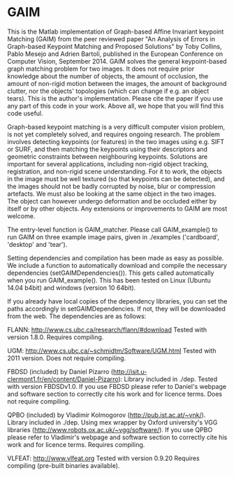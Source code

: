 # GAIM
This is the Matlab implementation of Graph-based Affine Invariant keypoint Matching (GAIM) from the peer reviewed paper "An Analysis of Errors in Graph-based Keypoint Matching and Proposed Solutions" by Toby Collins, Pablo Mesejo and Adrien Bartoli, published in the European Conference on Computer Vision, September 2014. GAIM solves the general keypoint-based graph matching problem for two images. It does not require prior knowledge about the number of objects, the amount of occlusion, the amount of non-rigid motion between the images, the amount of background clutter, nor the objects' topologies (which can change if e.g. an object tears). This is the author's implementation. Please cite the paper if you use any part of this code in your work. Above all, we hope that you will find this code useful.

Graph-based keypoint matching is a very difficult computer vision problem, is not yet completely solved, and requires ongoing research. The problem involves detecting keypoints (or features) in the two images using e.g. SIFT or SURF, and then matching the keypoints using their descriptors and geometric constraints between neighbouring keypoints. Solutions are important for several applications, including non-rigid object tracking, registration, and non-rigid scene understanding. For it to work, the objects in the image must be well textured (so that keypoints can be detected), and the images should not be badly corrupted by noise, blur or compression artefacts. We must also be looking at the same object in the two images. The object can however undergo deformation and be occluded either by itself or by other objects. Any extensions or improvements to GAIM are most welcome.

The entry-level function is GAIM_matcher. Please call GAIM_example() to run GAIM on three example image pairs, given in ./examples ('cardboard', 'desktop' and 'tear').

Setting dependencies and compilation has been made as easy as possible. We include a function to automatically download and compile the necessary dependencies (setGAIMDependencies()). This gets called automatically when you run GAIM_example(). This has been tested on Linux (Ubuntu 14.04 b4bit) and windows (version 10 64bit).

If you already have local copies of the dependency libraries, you can set the paths accordingly in setGAIMDependencies. If not, they will be downloaded from the web. The dependencies are as follows:


 FLANN: http://www.cs.ubc.ca/research/flann/#download
           Tested with version 1.8.0.
           Requires compiling.

 UGM: http://www.cs.ubc.ca/~schmidtm/Software/UGM.html
           Tested with 2011 version.
           Does not require compiling.

 FBDSD (included) by Daniel Pizarro (http://isit.u-clermont1.fr/en/content/Daniel-Pizarro): Library included in ./dep.
           Tested with version FBDSDv1.0. If you use FBDSD please refer to Daniel's webpage and
           software section to correctly cite his work and for licence terms.
           Does not require compiling.

 QPBO (included) by Vladimir Kolmogorov (http://pub.ist.ac.at/~vnk/). Library included in ./dep. Using mex
           wrapper by Oxford university's VGG libraries (http://www.robots.ox.ac.uk/~vgg/software/).
           If you use QPBO please refer to Vladimir's webpage and software section to correctly cite his
           work and for licence terms.
           Requires compiling.

 VLFEAT:   http://www.vlfeat.org
           Tested with version 0.9.20
           Requires compiling (pre-built binaries available).
